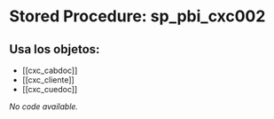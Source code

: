# Stored Procedure: sp_pbi_cxc002

## Usa los objetos:
- [[cxc_cabdoc]]
- [[cxc_cliente]]
- [[cxc_cuedoc]]

*No code available.*
